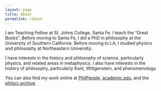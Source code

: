 ```yaml
---
layout: page
title: About
permalink: /about
---
```


I am Teaching Fellow at St. Johns College, Santa Fe. I teach the “Great Books”. Before moving to Santa Fe, I did a PhD in philosophy at the University of Southern California. Before moving to LA, I studied physics and philosophy at Northeastern University.

I have interests in the history and philosophy of science, particularly physics, and related areas in metaphysics. I also have interests in the history of philosophy, particularly Kant, Wittgenstein, and phenomenology.

You can also find my work online at [PhilPeople](https://philpeople.org/profiles/mahmoud-jalloh), [academic.edu](https://usc.academia.edu/MahmoudJalloh), and the [philsci-archive](http://philsci-archive.pitt.edu/id/user/66772).

